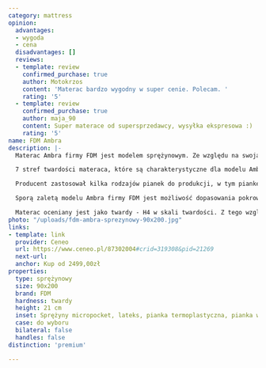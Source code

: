 ```yaml
---
category: mattress
opinion:
  advantages:
  - wygoda
  - cena
  disadvantages: []
  reviews:
  - template: review
    confirmed_purchase: true
    author: Motokrzos
    content: 'Materac bardzo wygodny w super cenie. Polecam. '
    rating: '5'
  - template: review
    confirmed_purchase: true
    author: maja_90
    content: Super materace od supersprzedawcy, wysyłka ekspresowa :)
    rating: '5'
name: FDM Ambra
description: |-
  Materac Ambra firmy FDM jest modelem sprężynowym. Ze względu na swoją niewielką szerokość jest on produktem przeznaczonym dla jednej osoby. Producent zastosował wiele materiałów w celu zapewnienia wyjątkowego komfortu użytkowania. Innowacją są w tym przypadku sprężyny określane jako micropocket - mają tylko nieco ponad 2 cm szerokości. Dzięki temu wewnątrz materaca znajduje się ponad 1000 punktów podparcia, co zdarza się bardzo rzadko.

  7 stref twardości materaca, które są charakterystyczne dla modelu Ambra, gwarantuje, że wszystkie części ciała mają idealne podłoże. Takie rozwiązanie sprawia, że produkt idealnie dopasowuje się do sylwetki, zapewniając komfortowy i zdrowy wypoczynek. Nie ma większego znaczenia waga użytkownika, co często zdarza się w innych modelach.

  Producent zastosował kilka rodzajów pianek do produkcji, w tym piankę termoelastyczną oraz piankę wysokoelastyczną. Warstwa lateksu oraz żelu chłodzącego zapewnia właściwą termoregulację podczas snu, dzięki czemu użytkownikowi nie będzie ani za gorąco, ani za zimno. Materac sprawdza się zatem niezależnie od pory roku.

  Sporą zaletą modelu Ambra firmy FDM jest możliwość dopasowania pokrowca według własnych potrzeb. Podstawowy wzór jest wykonany z poliestru, jednak można dobrać także inne pokrycie - aloesowe lub z nitkami srebra. Wybór konkretnego rodzaju pokrowca wpływa na cenę materaca - im lepsza jakość, tym również wyższa cena. Z uwagi na własne zdrowie warto jednak wybierać te pokrowce, które charakteryzują się lepszymi właściwościami.

  Materac oceniany jest jako twardy - H4 w skali twardości. Z tego względu produkt sprawdzi się najlepiej dla użytkowników o cięższej wadze. Lżejsze osoby mogą odbierać go jako zbyt twardy. Te odczucia są jednak indywidualną kwestią uzależnioną od własnych preferencji.
photo: "/uploads/fdm-ambra-sprezynowy-90x200.jpg"
links:
- template: link
  provider: Ceneo
  url: https://www.ceneo.pl/87302004#crid=319308&pid=21269
  next-url:
  anchor: Kup od 2499,00zł
properties:
  type: sprężynowy
  size: 90x200
  brand: FDM
  hardness: twardy
  height: 21 cm
  inset: Sprężyny micropocket, lateks, pianka termoplastyczna, pianka wysokoelastyczna
  case: do wyboru
  bilateral: false
  handles: false
distinction: 'premium'

---
```

